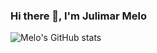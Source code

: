 ### Hi there 👋, I'm Julimar Melo

![Melo's GitHub stats](https://github-readme-stats.vercel.app/api?username=thamelodev&show_icons=true&theme=gruvbox)
<!--START_SECTION:waka-->
<!--END_SECTION:waka-->
 

<!--
**thamelodev/thamelodev** is a ✨ _special_ ✨ repository because its `README.md` (this file) appears on your GitHub profile.

Here are some ideas to get you started:

- 🔭 I’m currently working on ...
- 🌱 I’m currently learning ...
- 👯 I’m looking to collaborate on ...
- 🤔 I’m looking for help with ...
- 💬 Ask me about ...
- 📫 How to reach me: ...
- 😄 Pronouns: ...
- ⚡ Fun fact: ...
-->
